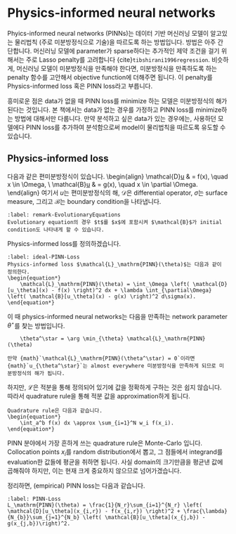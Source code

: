 # Physics-informed neural networks
Phyics-informed neural networks (PINNs)는 데이터 기반 머신러닝 모델이 알고있는 물리법칙 (주로 미분방정식으로 기술)을 따르도록 하는 방법입니다.
방법은 아주 간단합니다.
머신러닝 모델에 parameter가 sparse하다는 추가적인 제약 조건을 걸기 위해서는 주로 Lasso penalty를 고려합니다 {cite}`tibshirani1996regression`.
비슷하게, 머신러닝 모델이 미분방정식을 만족해야 한다면, 미분방정식을 만족하도록 하는 penalty 함수를 고안해서 objective function에 더해주면 됩니다.
이 penalty를 Physics-informed loss 혹은 PINN loss라고 부릅니다.

흥미로운 점은 data가 없을 때 PINN loss를 minimize 하는 모델은 미분방정식의 해가 된다는 것입니다.
본 책에서는 data가 없는 경우를 가정하고 PINN loss를 minimize하는 방법에 대해서만 다룹니다.
만약 분석하고 싶은 data가 있는 경우에는, 사용하던 모델에다 PINN loss를 추가하여 분석함으로써 model이 물리법칙을 따르도록 유도할 수 있습니다.


## Physics-informed loss
다음과 같은 편미분방정식이 있습니다.
\begin{align}
    \mathcal{D}[u](x) & = f(x), \quad x \in \Omega, \\
    \mathcal{B}[u](x) & = g(x), \quad x \in \partial \Omega.
\end{align}
여기서 $u$는 편미분방정식의 해,
$\mathcal{D}$은 differential operator,
$\sigma$는 surface measure,
그리고 $\mathcal{B}$는 boundary condition을 나타냅니다.
```{prf:remark}
:label: remark-EvolutionaryEquations
Evolutionary equation의 경우 $t$를 $x$에 포함시켜 $\mathcal{B}$가 initial condition도 나타내게 할 수 있습니다.
```

Physics-informed loss를 정의하겠습니다.
```{prf:definition}
:label: ideal-PINN-Loss
Physics-informed loss $\mathcal{L}_\mathrm{PINN}(\theta)$는 다음과 같이 정의한다.
\begin{equation*}
    \mathcal{L}_\mathrm{PINN}(\theta) = \int_\Omega \left( \mathcal{D}[u_\theta](x) - f(x) \right)^2 dx + \lambda \int_{\partial\Omega} \left( \mathcal{B}[u_\theta](x) - g(x) \right)^2 d\sigma(x).
\end{equation*}
```

이 때 physics-informed neural networks는 다음을 만족하는 network parameter $\theta^\star$를 찾는 방법입니다.
```{math}
    \theta^\star = \arg \min_{\theta} \mathcal{L}_\mathrm{PINN}(\theta)
```

```{prf:remark}
만약 {math}`\mathcal{L}_\mathrm{PINN}(\theta^\star) = 0`이라면 {math}`u_{\theta^\star}`는 almost everywhere 미분방정식을 만족하게 되므로 미분방정식의 해가 됩니다.
```

하지만, $\mathcal{L}$은 적분을 통해 정의되어 있기에 값을 정확하게 구하는 것은 쉽지 않습니다.
따라서 quadrature rule을 통해 적분 값을 approximation하게 됩니다.
```{prf:definition}
Quadrature rule은 다음과 같습니다.
\begin{equation*}
    \int_a^b f(x) dx \approx \sum_{i=1}^N w_i f(x_i).
\end{equation*}
```
PINN 분야에서 가장 흔하게 쓰는 quadrature rule은 Monte-Carlo 입니다.
Collocation points $x_i$를 random distribution에서 뽑고, 그 점들에서 integrand를 evaluation한 값들에 평균을 취하면 됩니다.
사실 domain의 크기만큼을 평균낸 값에 곱해줘야 하지만, 이는 현재 크게 중요하지 않으므로 넘어가겠습니다.

정리하면, (empirical) PINN loss는 다음과 같습니다.
```{math}
:label: PINN-Loss
L_\mathrm{PINN}(\theta) = \frac{1}{N_r}\sum_{i=1}^{N_r} \left( \mathcal{D}[u_\theta](x_{i,r}) - f(x_{i,r}) \right)^2 + \frac{\lambda}{N_{b}}\sum_{j=1}^{N_b} \left( \mathcal{B}[u_\theta](x_{j,b}) - g(x_{j,b})\right)^2.
```